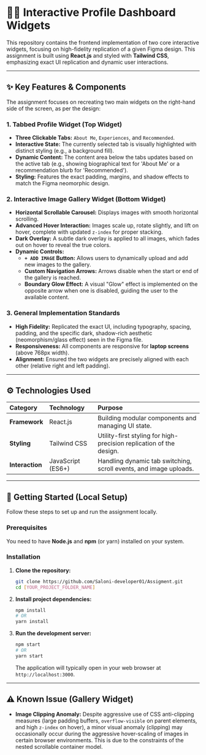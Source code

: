 # 🧑‍💼 Interactive Profile Dashboard Widgets

This repository contains the frontend implementation of two core interactive widgets, focusing on high-fidelity replication of a given Figma design. This assignment is built using **React.js** and styled with **Tailwind CSS**, emphasizing exact UI replication and dynamic user interactions.

---

## ✨ Key Features & Components

The assignment focuses on recreating two main widgets on the right-hand side of the screen, as per the design:

### 1. Tabbed Profile Widget (Top Widget)
* **Three Clickable Tabs:** `About Me`, `Experiences`, and `Recommended`.
* **Interactive State:** The currently selected tab is visually highlighted with distinct styling (e.g., a background fill).
* **Dynamic Content:** The content area below the tabs updates based on the active tab (e.g., showing biographical text for 'About Me' or a recommendation blurb for 'Recommended').
* **Styling:** Features the exact padding, margins, and shadow effects to match the Figma neomorphic design.

### 2. Interactive Image Gallery Widget (Bottom Widget)
* **Horizontal Scrollable Carousel:** Displays images with smooth horizontal scrolling.
* **Advanced Hover Interaction:** Images scale up, rotate slightly, and lift on hover, complete with updated `z-index` for proper stacking.
* **Dark Overlay:** A subtle dark overlay is applied to all images, which fades out on hover to reveal the true colors.
* **Dynamic Controls:**
    * **`+ ADD IMAGE` Button:** Allows users to dynamically upload and add new images to the gallery.
    * **Custom Navigation Arrows:** Arrows disable when the start or end of the gallery is reached.
    * **Boundary Glow Effect:** A visual "Glow" effect is implemented on the opposite arrow when one is disabled, guiding the user to the available content.

### 3. General Implementation Standards
* **High Fidelity:** Replicated the exact UI, including typography, spacing, padding, and the specific dark, shadow-rich aesthetic (neomorphism/glass effect) seen in the Figma file.
* **Responsiveness:** All components are responsive for **laptop screens** (above 768px width).
* **Alignment:** Ensured the two widgets are precisely aligned with each other (relative right and left padding).

---

## ⚙️ Technologies Used

| Category | Technology | Purpose |
| :--- | :--- | :--- |
| **Framework** | React.js | Building modular components and managing UI state. |
| **Styling** | Tailwind CSS | Utility-first styling for high-precision replication of the design. |
| **Interaction**| JavaScript (ES6+) | Handling dynamic tab switching, scroll events, and image uploads. |

---

## 🚀 Getting Started (Local Setup)

Follow these steps to set up and run the assignment locally.

### Prerequisites

You need to have **Node.js** and **npm** (or yarn) installed on your system.

### Installation

1.  **Clone the repository:**
    ```bash
    git clone https://github.com/Saloni-developer01/Assigment.git
    cd [YOUR_PROJECT_FOLDER_NAME]
    ```

2.  **Install project dependencies:**
    ```bash
    npm install 
    # OR
    yarn install
    ```

3.  **Run the development server:**
    ```bash
    npm start
    # OR
    yarn start
    ```
    The application will typically open in your web browser at `http://localhost:3000`.

---

## ⚠️ Known Issue (Gallery Widget)

* **Image Clipping Anomaly:** Despite aggressive use of CSS anti-clipping measures (large padding buffers, `overflow-visible` on parent elements, and high `z-index` on hover), a minor visual anomaly (clipping) may occasionally occur during the aggressive hover-scaling of images in certain browser environments. This is due to the constraints of the nested scrollable container model.